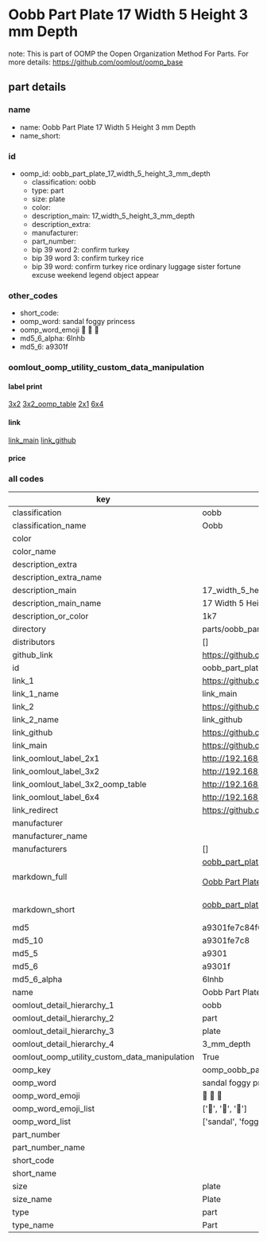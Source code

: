 # Oobb Part Plate 17 Width 5 Height 3 mm Depth  

note: This is part of OOMP the Oopen Organization Method For Parts. For more details: https://github.com/oomlout/oomp_base

##  part details
  







### name
* name: Oobb Part Plate 17 Width 5 Height 3 mm Depth
* name_short: 
### id
* oomp_id: oobb_part_plate_17_width_5_height_3_mm_depth
  * classification: oobb
  * type: part
  * size: plate
  * color: 
  * description_main: 17_width_5_height_3_mm_depth
  * description_extra: 
  * manufacturer: 
  * part_number: 
  * bip 39 word 2: confirm turkey
  * bip 39 word 3: confirm turkey rice
  * bip 39 word: confirm turkey rice ordinary luggage sister fortune excuse weekend legend object appear

### other_codes
* short_code: 
* oomp_word: sandal foggy princess
* oomp_word_emoji :sandal: :foggy: :princess:
* md5_6_alpha: 6lnhb
* md5_6: a9301f






### oomlout_oomp_utility_custom_data_manipulation
#### label print
[3x2](http://192.168.1.245:1112/?label=oomp%206lnhb)
[3x2_oomp_table](http://192.168.1.108:1112/?label=oomp%206lnhb)
[2x1](http://192.168.1.242:1112/?label=oomp%206lnhb)
[6x4](http://192.168.1.55:1112/?label=oomp%206lnhb)    

#### link

[link_main](https://github.com/oomlout/oomlout_oomp_version_1_messy/tree/main/parts/oobb_part_plate_17_width_5_height_3_mm_depth) [link_github](https://github.com/oomlout/oomlout_oomp_version_1_messy/tree/main/parts/oobb_part_plate_17_width_5_height_3_mm_depth)                             

#### price







### all codes 
| key | value |  
| --- | --- |  
| classification | oobb |  
| classification_name | Oobb |  
| color |  |  
| color_name |  |  
| description_extra |  |  
| description_extra_name |  |  
| description_main | 17_width_5_height_3_mm_depth |  
| description_main_name | 17 Width 5 Height 3 mm Depth |  
| description_or_color | 1k7 |  
| directory | parts/oobb_part_plate_17_width_5_height_3_mm_depth |  
| distributors | [] |  
| github_link | https://github.com/oomlout/oomlout_oomp_part_src/tree/main/parts/oobb_part_plate_17_width_5_height_3_mm_depth |  
| id | oobb_part_plate_17_width_5_height_3_mm_depth |  
| link_1 | https://github.com/oomlout/oomlout_oomp_version_1_messy/tree/main/parts/oobb_part_plate_17_width_5_height_3_mm_depth |  
| link_1_name | link_main |  
| link_2 | https://github.com/oomlout/oomlout_oomp_version_1_messy/tree/main/parts/oobb_part_plate_17_width_5_height_3_mm_depth |  
| link_2_name | link_github |  
| link_github | https://github.com/oomlout/oomlout_oomp_version_1_messy/tree/main/parts/oobb_part_plate_17_width_5_height_3_mm_depth |  
| link_main | https://github.com/oomlout/oomlout_oomp_version_1_messy/tree/main/parts/oobb_part_plate_17_width_5_height_3_mm_depth |  
| link_oomlout_label_2x1 | http://192.168.1.242:1112/?label=oomp%206lnhb |  
| link_oomlout_label_3x2 | http://192.168.1.245:1112/?label=oomp%206lnhb |  
| link_oomlout_label_3x2_oomp_table | http://192.168.1.108:1112/?label=oomp%206lnhb |  
| link_oomlout_label_6x4 | http://192.168.1.55:1112/?label=oomp%206lnhb |  
| link_redirect | https://github.com/oomlout/oomlout_oomp_version_1_messy/tree/main/parts/oobb_part_plate_17_width_5_height_3_mm_depth |  
| manufacturer |  |  
| manufacturer_name |  |  
| manufacturers | [] |  
| markdown_full | [oobb_part_plate_17_width_5_height_3_mm_depth](none)<br>[](none)<br>[Oobb Part Plate 17 Width 5 Height 3 Mm Depth](none)<br><br> |  
| markdown_short | [oobb_part_plate_17_width_5_height_3_mm_depth](none)<br><br> |  
| md5 | a9301fe7c84f0b73264269c5727aa977 |  
| md5_10 | a9301fe7c8 |  
| md5_5 | a9301 |  
| md5_6 | a9301f |  
| md5_6_alpha | 6lnhb |  
| name | Oobb Part Plate 17 Width 5 Height 3 mm Depth |  
| oomlout_detail_hierarchy_1 | oobb |  
| oomlout_detail_hierarchy_2 | part |  
| oomlout_detail_hierarchy_3 | plate |  
| oomlout_detail_hierarchy_4 | 3_mm_depth |  
| oomlout_oomp_utility_custom_data_manipulation | True |  
| oomp_key | oomp_oobb_part_plate_17_width_5_height_3_mm_depth |  
| oomp_word | sandal foggy princess |  
| oomp_word_emoji | :sandal: :foggy: :princess: |  
| oomp_word_emoji_list | [':sandal:', ':foggy:', ':princess:'] |  
| oomp_word_list | ['sandal', 'foggy', 'princess'] |  
| part_number |  |  
| part_number_name |  |  
| short_code |  |  
| short_name |  |  
| size | plate |  
| size_name | Plate |  
| type | part |  
| type_name | Part |  
